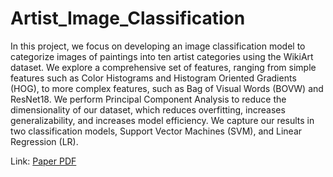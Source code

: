 # Artist_Image_Classification

In this project, we focus on developing an image classification model to categorize
images of paintings into ten artist categories using the WikiArt dataset. We explore a
comprehensive set of features, ranging from simple features such as Color Histograms and
Histogram Oriented Gradients (HOG), to more complex features, such as Bag of Visual Words
(BOVW) and ResNet18. We perform Principal Component Analysis to reduce the
dimensionality of our dataset, which reduces overfitting, increases generalizability, and increases
model efficiency. We capture our results in two classification models, Support Vector Machines
(SVM), and Linear Regression (LR).

Link: [Paper PDF](https://drive.google.com/file/d/16n40Dpi3lTUnVABC7uPEsIrvDPFJqLh0/view?usp=sharing) 
